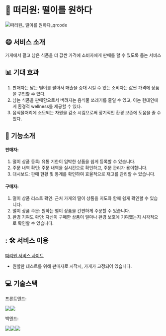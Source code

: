 # 🧺 떠리원: 떨이를 원하다
![떠리원_ 떨이를 원하다_qrcode](https://github.com/user-attachments/assets/415322c5-f88f-46f6-a3e8-faabaef6650f)

## 😄 서비스 소개
가게에서 팔고 남은 식품을 더 값싼 가격에 소비자에게 판매를 할 수 있도록 돕는 서비스


## 📊 기대 효과
1. 판매자는 남는 떨이를 팔아서 매출을 증대 시킬 수 있는 소비자는 값싼 가격에 상품을 구입할 수 있다.
2. 남는 식품을 판매함으로서 버려지는 음식물 쓰레기를 줄일 수 있고, 이는 현대인에게 환경적 wellness를 제공할 수 있다.
3. 음식물처리에 소모되는 자원을 감소 시킴으로써 장기적인 환경 보존에 도움을 줄 수 있다. 


## 🔨 기능소개 
#### 판매자:
1. 떨이 상품 등록: 유통 기한이 임박한 상품을 쉽게 등록할 수 있습니다.
2. 주문 내역 확인: 주문 내역을 실시간으로 확인하고, 주문 관리가 용이합니다.
3. 대시보드: 판매 현황 및 통계를 확인하여 효율적으로 재고를 관리할 수 있습니다.
   
#### 구매자:
1. 떨이 상품 리스트 확인: 근처 가게의 떨이 상품을 지도와 함께 쉽게 확인할 수 있습니다.
2. 떨이 상품 주문: 원하는 떨이 상품을 간편하게 주문할 수 있습니다.
3. 환경 기여도 확인: 자신이 구매한 상품이 얼마나 환경 보호에 기여했는지 시각적으로 확인할 수 있습니다.


## : 🛠️ 서비스 이용
[떠리원 서비스 사이트](https://main--thiryone.netlify.app/)
- 원할한 테스트를 위해 판매자로 시작시, 가게가 고정되어 있습니다.


## 💻 기술스택
프론트엔드:

<img src="https://img.shields.io/badge/javascript-F7DF1E?style=for-the-badge&logo=javascript&logoColor=black"><img src="https://img.shields.io/badge/react-61DAFB?style=for-the-badge&logo=react&logoColor=black">

백엔드:

<img src="https://img.shields.io/badge/python-3776AB?style=for-the-badge&logo=python&logoColor=white"><img src="https://img.shields.io/badge/django-092E20?style=for-the-badge&logo=django&logoColor=white"><img src="https://img.shields.io/badge/mysql-4479A1?style=for-the-badge&logo=mysql&logoColor=white">



